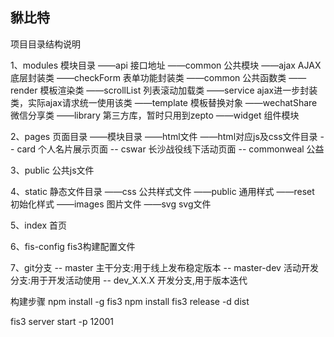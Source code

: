 ## 貅比特

项目目录结构说明

1、modules	模块目录
	——api			接口地址
	——common		公共模块
		——ajax				AJAX底层封装类
		——checkForm			表单功能封装类
		——common			公共函数类
		——render			模板渲染类
		——scrollList		列表滚动加载类
		——service			ajax进一步封装类，实际ajax请求统一使用该类
		——template	        模板替换对象
		——wechatShare		微信分享类
	——library		第三方库，暂时只用到zepto
	——widget		组件模块

2、pages	页面目录
	——模块目录
		——html文件
		——html对应js及css文件目录
	-- card 个人名片展示页面
	-- cswar 长沙战役线下活动页面
	-- commonweal 公益

3、public	公共js文件

4、static	    静态文件目录
	——css 		公共样式文件
	——public	通用样式
	——reset	    初始化样式
	——images 	图片文件
	——svg 		svg文件

5、index		首页

6、fis-config	fis3构建配置文件

7、git分支
	-- master 主干分支:用于线上发布稳定版本
	-- master-dev 活动开发分支:用于开发活动使用
	-- dev_X.X.X 开发分支,用于版本迭代
	

构建步骤
   npm install -g fis3
   npm install
   fis3 release -d dist
   
   fis3 server start -p 12001
